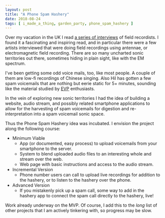 ```yaml
---
layout: post
title: "A Phone Spam Hashery"
date: 2018-08-24
tags: [ i_made_a_thing, garden_party, phone_spam_hashery ]
---
```


Over my vacation in the UK I read
[a series of interviews](https://www.goodreads.com/book/show/17713683-in-the-field)
of field recordists. I found it a fascinating and inspiring read, and in
particular there were a few artists interviewed that were doing field recordings
using antennae, or electromagnetic field recording. There are so many uncharted
sonic territories out there, sometimes hiding in plain sight, like with the EM
spectrum.

I've been getting some odd voice mails, too, like most people. A couple of them
are low-fi recordings of Chinese singing. Also Hil has gotten a few spam
voicemails that are nothing but eerie static for 5+ minutes, sounding like the
material studied by
[EVP](https://en.wikipedia.org/wiki/Electronic_voice_phenomenon) enthusiasts.

In the vein of exploring new sonic territories I had the idea of building a
website, audio stream, and possibly related smartphone applications to allow
for the harvesting of spam voicemails for digestion and re-interpretation into
a spam voicemail sonic space.

Thus the Phone Spam Hashery idea was incubated. I envision the project along the
following course:

* Minimum Viable
  * App (or documented, easy process) to upload voicemails from your smartphone
    to the server.
  * System to blend uploaded audio files to an interesting whole and stream over
    the web.
  * Web page with basic instructions and access to the audio stream.
* Incremental Version
  * Phone number users can call to upload live recordings for addition to the
    hashery, or to listen to the hashery over the phone.
* Advanced Version
  * If you mistakenly pick up a spam call, some way to add in the hashery app
    to connect the spam call directly to the hashery, live!

Work already underway on the MVP. Of course, I add this to the *long* list of
other projects that I am actively tinkering with, so progress may be slow.
